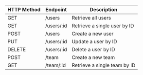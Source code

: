 
| HTTP Method | Endpoint          | Description                     |
|-------------|-------------------|---------------------------------|
| GET         | /users            | Retrieve all users              |
| GET         | /users/:id        | Retrieve a single user by ID     |
| POST        | /users            | Create a new user               |
| PUT         | /users/:id        | Update a user by ID             |
| DELETE      | /users/:id        | Delete a user by ID             |
| POST        | /team             | Create a new team               |
| GET         | /team/:id         | Retrieve a single team by ID     |

